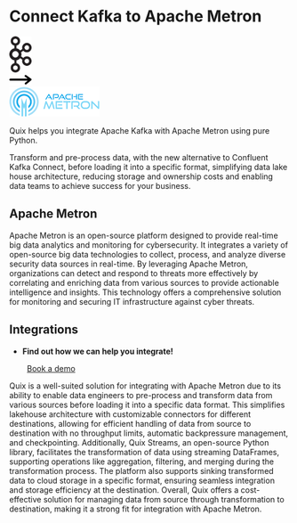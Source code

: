 # Connect Kafka to Apache Metron

<div class="connect-images cards blog-grid-card" markdown>
<div>
<img src="../images/kafka_logo.png" width="40px" />
</div>
<div>
<img src="../images/arrow.svg" width="40px" />
</div>
<div>
<img src="./images/apache-metron_1.jpg" />
</div>
</div>

Quix helps you integrate Apache Kafka with Apache Metron using pure Python.

Transform and pre-process data, with the new alternative to Confluent Kafka Connect, before loading it into a specific format, simplifying data lake house architecture, reducing storage and ownership costs and enabling data teams to achieve success for your business.

## Apache Metron

Apache Metron is an open-source platform designed to provide real-time big data analytics and monitoring for cybersecurity. It integrates a variety of open-source big data technologies to collect, process, and analyze diverse security data sources in real-time. By leveraging Apache Metron, organizations can detect and respond to threats more effectively by correlating and enriching data from various sources to provide actionable intelligence and insights. This technology offers a comprehensive solution for monitoring and securing IT infrastructure against cyber threats.

## Integrations

<div class="grid cards" markdown>

- __Find out how we can help you integrate!__

    <a class="md-button md-button--primary" href="https://share.hsforms.com/1iW0TmZzKQMChk0lxd_tGiw4yjw2?__hstc=175542013.2303933fbd746c0ac86d9ccbe9bc9100.1728383268831.1729603416735.1729620918855.31&__hssc=175542013.1.1729620918855&__hsfp=2132701734" target="_blank" style="margin:.5rem;">Book a demo</a>

</div>


Quix is a well-suited solution for integrating with Apache Metron due to its ability to enable data engineers to pre-process and transform data from various sources before loading it into a specific data format. This simplifies lakehouse architecture with customizable connectors for different destinations, allowing for efficient handling of data from source to destination with no throughput limits, automatic backpressure management, and checkpointing. Additionally, Quix Streams, an open-source Python library, facilitates the transformation of data using streaming DataFrames, supporting operations like aggregation, filtering, and merging during the transformation process. The platform also supports sinking transformed data to cloud storage in a specific format, ensuring seamless integration and storage efficiency at the destination. Overall, Quix offers a cost-effective solution for managing data from source through transformation to destination, making it a strong fit for integration with Apache Metron.

